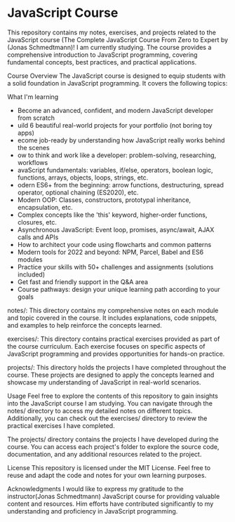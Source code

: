 # JavaScript Course
This repository contains my notes, exercises, and projects related to the JavaScript course (The Complete JavaScript Course From Zero to Expert  by (Jonas Schmedtmann)!
 I am currently studying. The course provides a comprehensive introduction to JavaScript programming, covering fundamental concepts, best practices, and practical applications.

Course Overview
The JavaScript course is designed to equip students with a solid foundation in JavaScript programming. It covers the following topics:

What I'm learning
+ Become an advanced, confident, and modern JavaScript developer from scratch
+ uild 6 beautiful real-world projects for your portfolio (not boring toy apps)
+ ecome job-ready by understanding how JavaScript really works behind the scenes
+ ow to think and work like a developer: problem-solving, researching, workflows
+ avaScript fundamentals: variables, if/else, operators, boolean logic, functions, arrays, objects, loops, strings, etc.
+ odern ES6+ from the beginning: arrow functions, destructuring, spread operator, optional chaining (ES2020), etc.
+ Modern OOP: Classes, constructors, prototypal inheritance, encapsulation, etc.
+ Complex concepts like the 'this' keyword, higher-order functions, closures, etc.
+ Asynchronous JavaScript: Event loop, promises, async/await, AJAX calls and APIs
+ How to architect your code using flowcharts and common patterns
+ Modern tools for 2022 and beyond: NPM, Parcel, Babel and ES6 modules
+ Practice your skills with 50+ challenges and assignments (solutions included)
+ Get fast and friendly support in the Q&A area
+ Course pathways: design your unique learning path according to your goals

notes/: This directory contains my comprehensive notes on each module and topic covered in the course. It includes explanations, code snippets, and examples to help reinforce the concepts learned.

exercises/: This directory contains practical exercises provided as part of the course curriculum. Each exercise focuses on specific aspects of JavaScript programming and provides opportunities for hands-on practice.

projects/: This directory holds the projects I have completed throughout the course. These projects are designed to apply the concepts learned and showcase my understanding of JavaScript in real-world scenarios.

Usage
Feel free to explore the contents of this repository to gain insights into the JavaScript course I am studying. You can navigate through the notes/ directory to access my detailed notes on different topics. Additionally, you can check out the exercises/ directory to review the practical exercises I have completed.

The projects/ directory contains the projects I have developed during the course. You can access each project's folder to explore the source code, documentation, and any additional resources related to the project.

License
This repository is licensed under the MIT License. Feel free to reuse and adapt the code and notes for your own learning purposes.

Acknowledgments
I would like to express my gratitude to the instructor(Jonas Schmedtmann) JavaScript course for providing valuable content and resources. Him efforts have contributed significantly to my understanding and proficiency in JavaScript programming.
